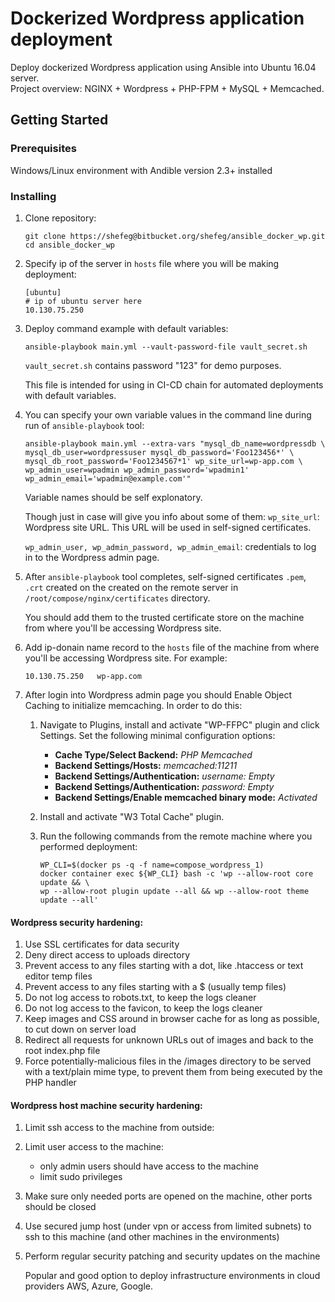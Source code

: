 # Dockerized Wordpress application deployment
Deploy dockerized Wordpress application using Ansible into Ubuntu 16.04 server.  
Project overview: NGINX + Wordpress + PHP-FPM + MySQL + Memcached.

## Getting Started
### Prerequisites
Windows/Linux environment with Andible version 2.3+ installed

### Installing
  1. Clone repository:

      ````
      git clone https://shefeg@bitbucket.org/shefeg/ansible_docker_wp.git
      cd ansible_docker_wp
      ````

  2. Specify ip of the server in `hosts` file where you will be making deployment:

      ````
      [ubuntu]
      # ip of ubuntu server here
      10.130.75.250
      ````

  3. Deploy command example with default variables:

      ````
      ansible-playbook main.yml --vault-password-file vault_secret.sh
      ````

      `vault_secret.sh` contains password "123" for demo purposes.

      This file is intended for using in CI-CD chain for automated deployments
      with default variables.

4. You can specify your own variable values in the command line during run of `ansible-playbook` tool:

      ````
      ansible-playbook main.yml --extra-vars "mysql_db_name=wordpressdb \
      mysql_db_user=wordpressuser mysql_db_password='Foo123456*' \
      mysql_db_root_password='Foo1234567*1' wp_site_url=wp-app.com \
      wp_admin_user=wpadmin wp_admin_password='wpadmin1'      wp_admin_email='wpadmin@example.com'"
      ````

      Variable names should be self explonatory.

      Though just in case will give you info about some of them:
      `wp_site_url`: Wordpress site URL. This URL will be used in self-signed  certificates.  

      `wp_admin_user, wp_admin_password, wp_admin_email`: credentials to log in to the Wordpress admin page.

  5. After `ansible-playbook` tool completes, self-signed certificates `.pem`,  `.crt` created on the created on the remote server in   `/root/compose/nginx/certificates` directory.

      You should add them to the trusted certificate store on the machine from where you'll be accessing Wordpress site.

  6. Add ip-donain name record to the `hosts` file of the machine from where you'll be accessing Wordpress site. For example:

      ````
      10.130.75.250   wp-app.com
      ````

  7. After login into Wordpress admin page you should Enable Object Caching to initialize memcaching. In order to do this:

      1. Navigate to Plugins, install and activate "WP-FFPC" plugin and click Settings. Set the following minimal configuration options:

          * **Cache Type/Select Backend:** *PHP Memcached*
          * **Backend Settings/Hosts:** *memcached:11211*
          * **Backend Settings/Authentication:** *username: Empty*
          * **Backend Settings/Authentication:** *password: Empty*
          * **Backend Settings/Enable memcached binary mode:** *Activated*

      2. Install and activate "W3 Total Cache" plugin.

      3. Run the following commands from the remote machine where you performed deployment:
      
          ````
          WP_CLI=$(docker ps -q -f name=compose_wordpress_1)
          docker container exec ${WP_CLI} bash -c 'wp --allow-root core update && \
          wp --allow-root plugin update --all && wp --allow-root theme update --all'
          ````

#### Wordpress security hardening:
1. Use SSL certificates for data security
2. Deny direct access to uploads directory
3. Prevent access to any files starting with a dot, like .htaccess
or text editor temp files
4. Prevent access to any files starting with a $ (usually temp files)
5. Do not log access to robots.txt, to keep the logs cleaner
6. Do not log access to the favicon, to keep the logs cleaner
7. Keep images and CSS around in browser cache for as long as possible,
to cut down on server load
8. Redirect all requests for unknown URLs out of images and back to the
root index.php file
9. Force potentially-malicious files in the /images directory to be served
with a text/plain mime type, to prevent them from being executed by
the PHP handler

#### Wordpress host machine security hardening:
1. Limit ssh access to the machine from outside:
2. Limit user access to the machine:
    * only admin users should have access to the machine
    * limit sudo privileges
3. Make sure only needed ports are opened on the machine, other ports should be closed
4. Use secured jump host (under vpn or access from limited subnets)
to ssh to this machine (and other machines in the environments)
5. Perform regular security patching and security updates on the machine

    Popular and good option to deploy infrastructure environments in cloud providers AWS, Azure, Google.
